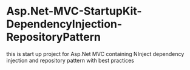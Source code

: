 # Asp.Net-MVC-StartupKit-DependencyInjection-RepositoryPattern
this is start up project for Asp.Net MVC containing NInject dependency injection and repository pattern with best practices
